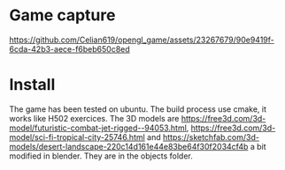 # Game capture

https://github.com/Celian619/opengl_game/assets/23267679/90e9419f-6cda-42b3-aece-f6beb650c8ed

# Install

The game has been tested on ubuntu. The build process use cmake, it works like H502 exercices.
The 3D models are https://free3d.com/3d-model/futuristic-combat-jet-rigged--94053.html, https://free3d.com/3d-model/sci-fi-tropical-city-25746.html and https://sketchfab.com/3d-models/desert-landscape-220c14d161e44e83be64f30f2034cf4b a bit modified in blender. They are in the objects folder.
